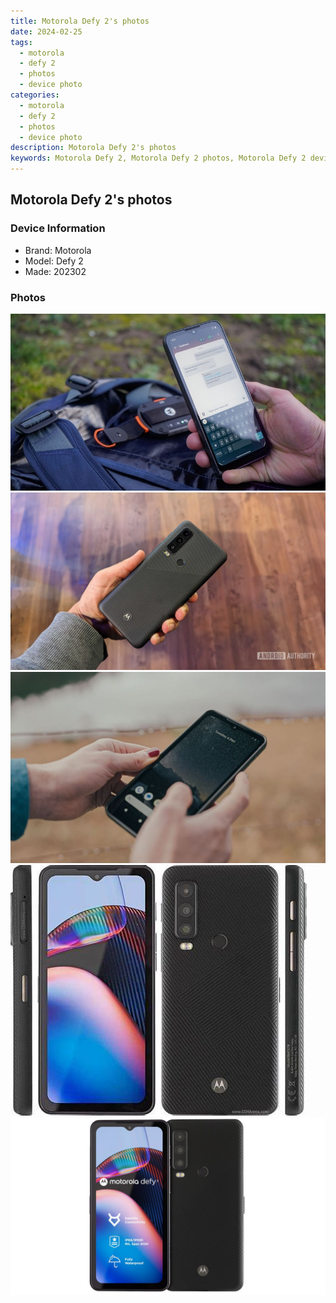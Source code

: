 ```yaml
---
title: Motorola Defy 2's photos
date: 2024-02-25
tags: 
  - motorola
  - defy 2
  - photos
  - device photo
categories: 
  - motorola
  - defy 2
  - photos
  - device photo
description: Motorola Defy 2's photos
keywords: Motorola Defy 2, Motorola Defy 2 photos, Motorola Defy 2 device photo
---
```


## Motorola Defy 2's photos

### Device Information

- Brand: Motorola
- Model: Defy 2
- Made: 202302

### Photos

![/images/best-assets/devices/motorola/motorola-defy-2/1.jpg](/images/best-assets/devices/motorola/motorola-defy-2/1.jpg)
![/images/best-assets/devices/motorola/motorola-defy-2/2.jpg](/images/best-assets/devices/motorola/motorola-defy-2/2.jpg)
![/images/best-assets/devices/motorola/motorola-defy-2/3.jpg](/images/best-assets/devices/motorola/motorola-defy-2/3.jpg)
![/images/best-assets/devices/motorola/motorola-defy-2/4.jpg](/images/best-assets/devices/motorola/motorola-defy-2/4.jpg)
![/images/best-assets/devices/motorola/motorola-defy-2/5.jpg](/images/best-assets/devices/motorola/motorola-defy-2/5.jpg)
